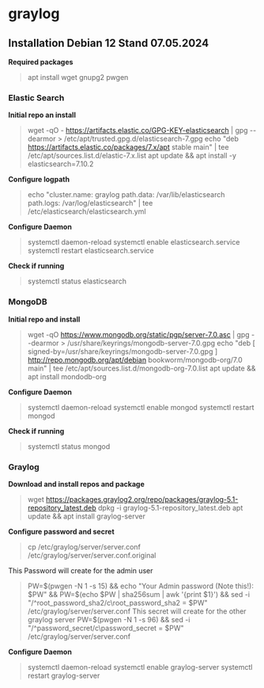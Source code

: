 # graylog

## Installation Debian 12 Stand 07.05.2024

**Required packages**
> apt install wget gnupg2 pwgen

### Elastic Search

**Initial repo an install**
> wget -qO - https://artifacts.elastic.co/GPG-KEY-elasticsearch | gpg --dearmor > /etc/apt/trusted.gpg.d/elasticsearch-7.gpg
> echo "deb https://artifacts.elastic.co/packages/7.x/apt stable main" | tee /etc/apt/sources.list.d/elastic-7.x.list
> apt update && apt install -y elasticsearch=7.10.2

**Configure logpath**
> echo "cluster.name: graylog path.data: /var/lib/elasticsearch path.logs: /var/log/elasticsearch" | tee /etc/elasticsearch/elasticsearch.yml

**Configure Daemon**
> systemctl daemon-reload
> systemctl enable elasticsearch.service
> systemctl restart elasticsearch.service

**Check if running**
> systemctl status elasticsearch

### MongoDB

**Initial repo and install**
> wget -qO https://www.mongodb.org/static/pgp/server-7.0.asc | gpg --dearmor > /usr/share/keyrings/mongodb-server-7.0.gpg
> echo "deb [ signed-by=/usr/share/keyrings/mongodb-server-7.0.gpg ] http://repo.mongodb.org/apt/debian bookworm/mongodb-org/7.0 main" | tee /etc/apt/sources.list.d/mongodb-org-7.0.list
> apt update && apt install mondodb-org

**Configure Daemon**
> systemctl daemon-reload
> systemctl enable mongod
> systemctl restart mongod

**Check if running**
> systemctl status mongod

### Graylog

**Download and install repos and package**
> wget https://packages.graylog2.org/repo/packages/graylog-5.1-repository_latest.deb
> dpkg -i graylog-5.1-repository_latest.deb
> apt update && apt install graylog-server

**Configure password and secret**
> cp /etc/graylog/server/server.conf /etc/graylog/server/server.conf.original

This Password will create for the admin user
> PW=$(pwgen -N 1 -s 15) && echo "Your Admin password (Note this\!): $PW" && PW=$(echo $PW | sha256sum | awk '{print $1}') && sed -i "/^root_password_sha2/c\root_password_sha2 = $PW" /etc/graylog/server/server.conf
This secret will create for the other graylog server
> PW=$(pwgen -N 1 -s 96) && sed -i "/^password_secret/c\password_secret = $PW" /etc/graylog/server/server.conf

**Configure Daemon**
> systemctl daemon-reload
> systemctl enable graylog-server
> systemctl restart graylog-server
